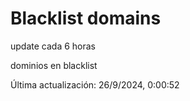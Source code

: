 # Blacklist domains

update cada 6 horas

dominios en blacklist

Última actualización: 26/9/2024, 0:00:52